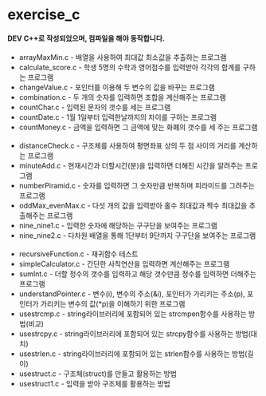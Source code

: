 # exercise_c

#### DEV C++로 작성되었으며, 컴파일을 해야 동작합니다.

- arrayMaxMin.c - 배열을 사용하여 최대값 최소값을 추출하는 프로그램
- calculate_score.c - 학생 5명의 수학과 영어점수를 입력받아 각각의 합계를 구하는 프로그램
- changeValue.c - 포인터를 이용해 두 변수의 값을 바꾸는 프로그램  
- combination.c - 두 개의 숫자를 입력하면 조합을 계산해주는 프로그램
- countChar.c - 입력된 문자의 갯수를 세는 프로그램  
- countDate.c - 1월 1일부터 입력한날까지의 차이를 구하는 프로그램   
- countMoney.c - 금액을 입력하면 그 금액에 맞는 화폐의 갯수를 세 주는 프로그램  
- distanceCheck.c - 구조체를 사용하여 평면좌표 상의 두 점 사이의 거리를 계산하는 프로그램  
- minuteAdd.c - 현재시간과 더할시간(분)을 입력하면 더해진 시간을 알려주는 프로그램  
- numberPiramid.c - 숫자를 입력하면 그 숫자만큼 반복하며 피라미드를 그려주는 프로그램  
- oddMax_evenMax.c - 다섯 개의 값을 입력받아 홀수 최대값과 짝수 최대값을 추출해주는 프로그램  
- nine_nine1.c - 입력한 숫자에 해당하는 구구단을 보여주는 프로그램  
- nine_nine2.c - 다차원 배열을 통해 1단부터 9단까지 구구단을 보여주는 프로그램  
- recursiveFunction.c - 재귀함수 테스트    
- simpleCalculator.c - 간단한 사칙연산을 입력하면 계산해주는 프로그램  
- sumInt.c - 더할 정수의 갯수를 입력하고 해당 갯수만큼 정수를 입력하면 더해주는 프로그램  
- understandPointer.c - 변수(i), 변수의 주소(&i), 포인터가 가리키는 주소(p), 포인터가 가리키는 변수의 값(*p)을 이해하기 위한 프로그램
- usestrcmp.c - string라이브러리에 포함되어 있는 strcmpen함수를 사용하는 방법(비교)  
- usestrcpy.c - string라이브러리에 포함되어 있는 strcpy함수를 사용하는 방법(대치)  
- usestrlen.c - string라이브러리에 포함되어 있는 strlen함수를 사용하는 방법(길이)  
- usestruct.c - 구조체(struct)를 만들고 활용하는 방법  
- usestruct1.c - 입력을 받아 구조체를 활용하는 방법  

